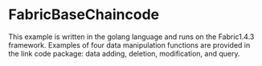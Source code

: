 # FabricBaseChaincode
This example is written in the golang language and runs on the Fabric1.4.3 framework. Examples of four data manipulation functions are provided in the link code package: data adding, deletion, modification, and query.
